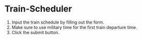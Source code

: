 # Train-Scheduler
1. Input the train schedule by filling out the form.
2. Make sure to use military time for the first train departure time.
3. Click the submit button.